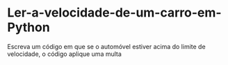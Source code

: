 # Ler-a-velocidade-de-um-carro-em-Python
Escreva um código em que se o automóvel estiver acima do limite de velocidade, o código aplique uma multa
